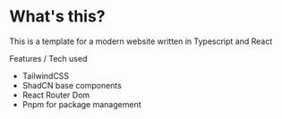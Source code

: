 # What's this?

This is a template for a modern website written in Typescript and React

Features / Tech used
* TailwindCSS
* ShadCN base components
* React Router Dom
* Pnpm for package management
